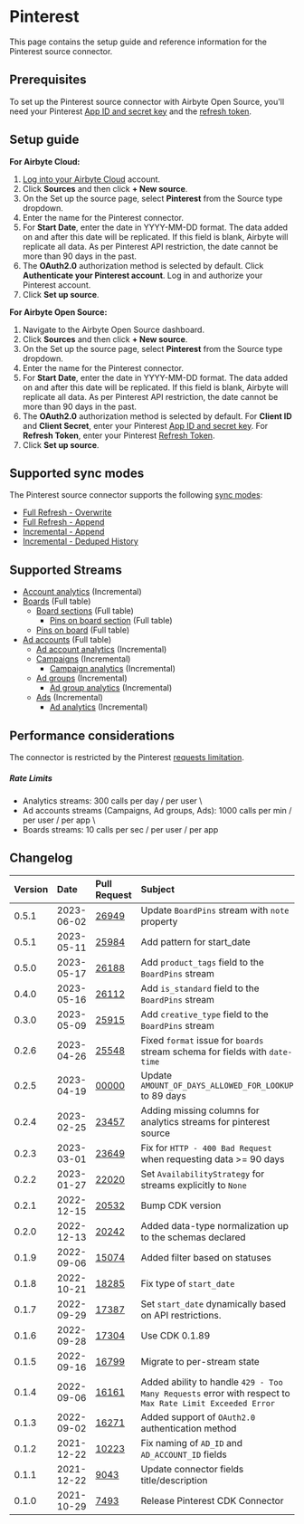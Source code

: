 # Pinterest

This page contains the setup guide and reference information for the Pinterest source connector.

## Prerequisites

To set up the Pinterest source connector with Airbyte Open Source, you'll need your Pinterest [App ID and secret key](https://developers.pinterest.com/docs/getting-started/set-up-app/) and the [refresh token](https://developers.pinterest.com/docs/getting-started/authentication/#Refreshing%20an%20access%20token).

## Setup guide

<!-- env:cloud -->
**For Airbyte Cloud:**

1. [Log into your Airbyte Cloud](https://cloud.airbyte.com/workspaces) account.
2. Click **Sources** and then click **+ New source**.
3. On the Set up the source page, select **Pinterest** from the Source type dropdown.
4. Enter the name for the Pinterest connector.
5. For **Start Date**, enter the date in YYYY-MM-DD format. The data added on and after this date will be replicated. If this field is blank, Airbyte will replicate all data. As per Pinterest API restriction, the date cannot be more than 90 days in the past.
6. The **OAuth2.0** authorization method is selected by default. Click **Authenticate your Pinterest account**. Log in and authorize your Pinterest account.
7. Click **Set up source**.
<!-- /env:cloud -->

<!-- env:oss -->
**For Airbyte Open Source:**

1. Navigate to the Airbyte Open Source dashboard.
2. Click **Sources** and then click **+ New source**.
3. On the Set up the source page, select **Pinterest** from the Source type dropdown.
4. Enter the name for the Pinterest connector.
5. For **Start Date**, enter the date in YYYY-MM-DD format. The data added on and after this date will be replicated. If this field is blank, Airbyte will replicate all data. As per Pinterest API restriction, the date cannot be more than 90 days in the past.
6. The **OAuth2.0** authorization method is selected by default. For **Client ID** and **Client Secret**, enter your Pinterest [App ID and secret key](https://developers.pinterest.com/docs/getting-started/set-up-app/). For **Refresh Token**, enter your Pinterest [Refresh Token](https://developers.pinterest.com/docs/getting-started/authentication/#Refreshing%20an%20access%20token).
7. Click **Set up source**.
<!-- /env:oss -->

## Supported sync modes

The Pinterest source connector supports the following [sync modes](https://docs.airbyte.com/cloud/core-concepts#connection-sync-modes):

* [Full Refresh - Overwrite](https://docs.airbyte.com/understanding-airbyte/connections/full-refresh-overwrite/)
* [Full Refresh - Append](https://docs.airbyte.com/understanding-airbyte/connections/full-refresh-append)
* [Incremental - Append](https://docs.airbyte.com/understanding-airbyte/connections/incremental-append)
* [Incremental - Deduped History](https://docs.airbyte.com/understanding-airbyte/connections/incremental-deduped-history)

## Supported Streams

* [Account analytics](https://developers.pinterest.com/docs/api/v5/#operation/user_account/analytics) \(Incremental\)
* [Boards](https://developers.pinterest.com/docs/api/v5/#operation/boards/list) \(Full table\)
  * [Board sections](https://developers.pinterest.com/docs/api/v5/#operation/board_sections/list) \(Full table\)
    * [Pins on board section](https://developers.pinterest.com/docs/api/v5/#operation/board_sections/list_pins) \(Full table\)
  * [Pins on board](https://developers.pinterest.com/docs/api/v5/#operation/boards/list_pins) \(Full table\)
* [Ad accounts](https://developers.pinterest.com/docs/api/v5/#operation/ad_accounts/list) \(Full table\)
  * [Ad account analytics](https://developers.pinterest.com/docs/api/v5/#operation/ad_account/analytics) \(Incremental\)
  * [Campaigns](https://developers.pinterest.com/docs/api/v5/#operation/campaigns/list) \(Incremental\)
    * [Campaign analytics](https://developers.pinterest.com/docs/api/v5/#operation/campaigns/list) \(Incremental\)
  * [Ad groups](https://developers.pinterest.com/docs/api/v5/#operation/ad_groups/list) \(Incremental\)
    * [Ad group analytics](https://developers.pinterest.com/docs/api/v5/#operation/ad_groups/analytics) \(Incremental\)
  * [Ads](https://developers.pinterest.com/docs/api/v5/#operation/ads/list) \(Incremental\)
    * [Ad analytics](https://developers.pinterest.com/docs/api/v5/#operation/ads/analytics) \(Incremental\)

## Performance considerations

The connector is restricted by the Pinterest [requests limitation](https://developers.pinterest.com/docs/api/v5/#tag/Rate-limits).

#####  Rate Limits

- Analytics streams: 300 calls per day / per user \
- Ad accounts streams (Campaigns, Ad groups, Ads): 1000 calls per min / per user / per app \
- Boards streams: 10 calls per sec / per user / per app

## Changelog

| Version | Date       | Pull Request                                             | Subject                                                                                                 |
|:--------|:-----------|:---------------------------------------------------------|:--------------------------------------------------------------------------------------------------------|
| 0.5.1   | 2023-06-02 | [26949](https://github.com/airbytehq/airbyte/pull/26949) | Update `BoardPins` stream with `note` property                                                         |
| 0.5.1   | 2023-05-11 | [25984](https://github.com/airbytehq/airbyte/pull/25984) | Add pattern for start_date                                                                              |
| 0.5.0   | 2023-05-17 | [26188](https://github.com/airbytehq/airbyte/pull/26188) | Add `product_tags` field to the `BoardPins` stream                                                      |
| 0.4.0   | 2023-05-16 | [26112](https://github.com/airbytehq/airbyte/pull/26112) | Add `is_standard` field to the `BoardPins` stream                                                       |
| 0.3.0   | 2023-05-09 | [25915](https://github.com/airbytehq/airbyte/pull/25915) | Add `creative_type` field to the `BoardPins` stream                                                     |
| 0.2.6   | 2023-04-26 | [25548](https://github.com/airbytehq/airbyte/pull/25548) | Fixed `format` issue for `boards` stream schema for fields with `date-time`                             |
| 0.2.5   | 2023-04-19 | [00000](https://github.com/airbytehq/airbyte/pull/00000) | Update `AMOUNT_OF_DAYS_ALLOWED_FOR_LOOKUP` to 89 days                                                   |
| 0.2.4   | 2023-02-25 | [23457](https://github.com/airbytehq/airbyte/pull/23457) | Adding missing columns for analytics streams for pinterest source                                       |
| 0.2.3   | 2023-03-01 | [23649](https://github.com/airbytehq/airbyte/pull/23649) | Fix for `HTTP - 400 Bad Request` when requesting data >= 90 days                                        |
| 0.2.2   | 2023-01-27 | [22020](https://github.com/airbytehq/airbyte/pull/22020) | Set `AvailabilityStrategy` for streams explicitly to `None`                                             |
| 0.2.1   | 2022-12-15 | [20532](https://github.com/airbytehq/airbyte/pull/20532) | Bump CDK version                                                                                        |
| 0.2.0   | 2022-12-13 | [20242](https://github.com/airbytehq/airbyte/pull/20242) | Added data-type normalization up to the schemas declared                                                |
| 0.1.9   | 2022-09-06 | [15074](https://github.com/airbytehq/airbyte/pull/15074) | Added filter based on statuses                                                                          |
| 0.1.8   | 2022-10-21 | [18285](https://github.com/airbytehq/airbyte/pull/18285) | Fix type of `start_date`                                                                                |
| 0.1.7   | 2022-09-29 | [17387](https://github.com/airbytehq/airbyte/pull/17387) | Set `start_date` dynamically based on API restrictions.                                                 |
| 0.1.6   | 2022-09-28 | [17304](https://github.com/airbytehq/airbyte/pull/17304) | Use CDK 0.1.89                                                                                          |
| 0.1.5   | 2022-09-16 | [16799](https://github.com/airbytehq/airbyte/pull/16799) | Migrate to per-stream state                                                                             |
| 0.1.4   | 2022-09-06 | [16161](https://github.com/airbytehq/airbyte/pull/16161) | Added ability to handle `429 - Too Many Requests` error with respect to `Max Rate Limit Exceeded Error` |
| 0.1.3   | 2022-09-02 | [16271](https://github.com/airbytehq/airbyte/pull/16271) | Added support of `OAuth2.0` authentication method                                                       |
| 0.1.2   | 2021-12-22 | [10223](https://github.com/airbytehq/airbyte/pull/10223) | Fix naming of `AD_ID` and `AD_ACCOUNT_ID` fields                                                        |
| 0.1.1   | 2021-12-22 | [9043](https://github.com/airbytehq/airbyte/pull/9043)   | Update connector fields title/description                                                               |
| 0.1.0   | 2021-10-29 | [7493](https://github.com/airbytehq/airbyte/pull/7493)   | Release Pinterest CDK Connector                                                                         |
